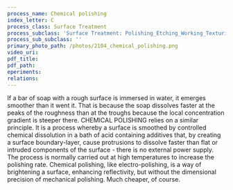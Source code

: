 ```yaml
---
process_name: Chemical polishing
index_letter: C
process_class: Surface Treatment
process_subclass: 'Surface Treatment: Polishing_Etching_Working_Texturing'
process_sub_subclass: ''
primary_photo_path: /photos/2104_chemical_polishing.png
video_uri:
pdf_title:
pdf_path:
eperiments:
relations:
---
```


If a bar of soap with a rough surface is immersed in water, it emerges smoother than it went it. That is because the soap dissolves faster at the peaks of the roughness than at the troughs because the local concentration gradient is steeper there. CHEMICAL POLISHING relies on a similar principle. It is a process whereby a surface is smoothed by controlled chemical dissolution in a bath of acid containing additives that, by creating a surface boundary-layer, cause protrusions to dissolve faster than flat or intruded components of the surface - there is no external power supply. The process is normally carried out at high temperatures to increase the polishing rate. Chemical polishing, like electro-polishing, is a way of brightening a surface, enhancing reflectivity, but without the dimensional precision of mechanical polishing. Much cheaper, of course.